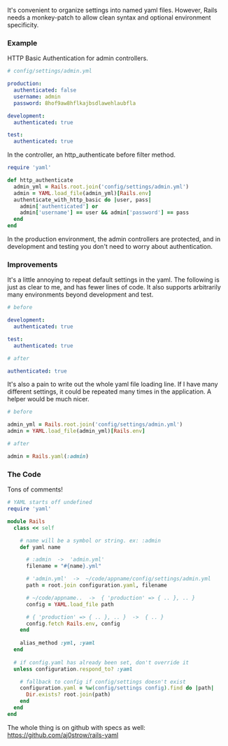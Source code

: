 It's convenient to organize settings into named yaml files. However, Rails needs a monkey-patch to allow clean syntax and optional environment specificity.

### Example

HTTP Basic Authentication for admin controllers.

```yaml
# config/settings/admin.yml

production:
  authenticated: false
  username: admin
  password: 8hof9aw8hflkajbsdlawehlaubfla

development:
  authenticated: true

test:
  authenticated: true
```

In the controller, an http_authenticate before filter method. 

```ruby
require 'yaml'

def http_authenticate
  admin_yml = Rails.root.join('config/settings/admin.yml')
  admin = YAML.load_file(admin_yml)[Rails.env]
  authenticate_with_http_basic do |user, pass|
    admin['authenticated'] or 
    admin['username'] == user && admin['password'] == pass
  end
end
```

In the production environment, the admin controllers are protected, and in development and testing you don't need to worry about authentication.

### Improvements

It's a little annoying to repeat default settings in the yaml. The following is just as clear to me, and has fewer lines of code. It also supports arbitrarily many environments beyond development and test. 

```yaml
# before

development:
  authenticated: true

test:
  authenticated: true

# after

authenticated: true
```

It's also a pain to write out the whole yaml file loading line. If I have many different settings, it could be repeated many times in the application. A helper would be much nicer.

```ruby
# before

admin_yml = Rails.root.join('config/settings/admin.yml')
admin = YAML.load_file(admin_yml)[Rails.env]

# after

admin = Rails.yaml(:admin)
```

### The Code

Tons of comments!

```ruby
# YAML starts off undefined
require 'yaml'

module Rails
  class << self

    # name will be a symbol or string. ex: :admin
    def yaml name

      # :admin  ->  'admin.yml'
      filename = "#{name}.yml"

      # 'admin.yml'  ->  ~/code/appname/config/settings/admin.yml
      path = root.join configuration.yaml, filename

      # ~/code/appname..  ->  { 'production' => { .. }, .. }
      config = YAML.load_file path

      # { 'production' => { .. }, .. }  ->  { .. }
      config.fetch Rails.env, config
    end
    
    alias_method :yml, :yaml
  end
  
  # if config.yaml has already been set, don't override it
  unless configuration.respond_to? :yaml

    # fallback to config if config/settings doesn't exist
    configuration.yaml = %w(config/settings config).find do |path|
      Dir.exists? root.join(path)
    end
  end
end
```

The whole thing is on github with specs as well: https://github.com/aj0strow/rails-yaml